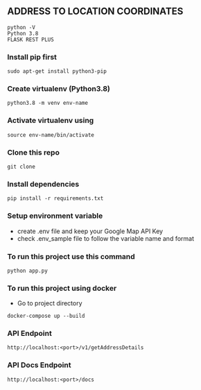 ## ADDRESS TO LOCATION COORDINATES 

```
python -V
Python 3.8
FLASK REST PLUS
```

### Install pip first
```
sudo apt-get install python3-pip
```

### Create virtualenv (Python3.8)
```
python3.8 -m venv env-name
```

### Activate virtualenv using
```
source env-name/bin/activate
```
### Clone this repo
```
git clone 
```

### Install dependencies
```
pip install -r requirements.txt
```

### Setup environment variable
- create .env file and keep your Google Map API Key
- check .env_sample file to follow the variable name and format

### To run this project use this command
```
python app.py
```
### To run this project using docker
- Go to project directory 
```shell
docker-compose up --build
```

### API Endpoint
```
http://localhost:<port>/v1/getAddressDetails
```
### API Docs Endpoint
```
http://localhost:<port>/docs
```


